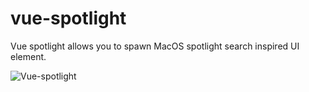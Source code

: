 # vue-spotlight

Vue spotlight allows you to spawn MacOS spotlight search inspired UI element.

![Vue-spotlight](https://github.com/garstikaitis/vue-spotlight/blob/main/spotlight.jpg?raw=true)
